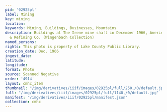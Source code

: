 ```yaml
---
pid: '02925pl'
label: Mining
key: mining
location: 
keywords: Mining, Buildings, Businesses, Mountains
description: Buildings at The Irene mine shaft in December 1966, American Smelting
  & Refining Co. (Wingenbach Collection)
named_persons: 
rights: This photo is property of Lake County Public Library.
creation_date: Dec. 1966
ingest_date: 
latitude: 
longitude: 
format: Photo
source: Scanned Negative
order: '4914'
layout: cmhc_item
thumbnail: "/img/derivatives/iiif/images/02925pl/full/250,/0/default.jpg"
full: "/img/derivatives/iiif/images/02925pl/full/1140,/0/default.jpg"
manifest: "/img/derivatives/iiif/02925pl/manifest.json"
collection: cmhc
---
```

